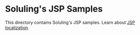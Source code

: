 # Soluling's JSP Samples

This directory contains Soluling's JSP samples. Learn about [JSP localization](https://www.soluling.com/Help/JavaEE/Index.htm).

